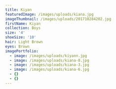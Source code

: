 ```yaml
---
title: Kiyan
featuredImage: /images/uploads/kiana.jpg
imageThumbnail: /images/uploads/201710284202.jpg
firstName: Kiyan
collection: Boys
size: '4'
shoeSize: '10'
hair: Light Brown
eyes: Brown
imagePortfolio:
  - image: /images/uploads/kiyann.jpg
  - image: /images/uploads/kiana-8.jpg
  - image: /images/uploads/kiana-3.jpg
  - image: /images/uploads/kiana-6.jpg
  - {}
  - {}
---
```


